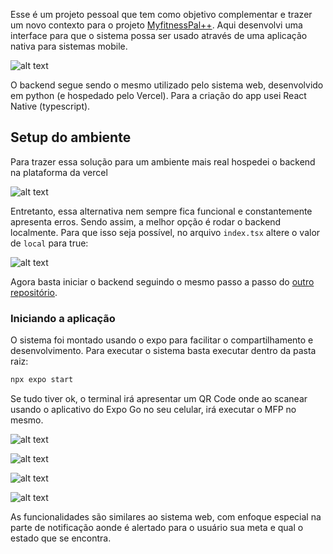 Esse é um projeto pessoal que tem como objetivo complementar e trazer um novo contexto para o projeto [MyfitnessPal++](https://github.com/Ieafyy/MyfitnessPal-). Aqui desenvolvi uma interface para que o sistema possa ser usado através de uma aplicação nativa para sistemas mobile.

![alt text](imgs/image.png)

O backend segue sendo o mesmo utilizado pelo sistema web, desenvolvido em python (e hospedado pelo Vercel). Para a criação do app usei React Native (typescript).

## Setup do ambiente

Para trazer essa solução para um ambiente mais real hospedei o backend na plataforma da vercel

![alt text](imgs/image-1.png)

Entretanto, essa alternativa nem sempre fica funcional e constantemente apresenta erros. Sendo assim, a melhor opção é rodar o backend localmente. Para que isso seja possível, no arquivo `index.tsx` altere o valor de `local` para true:

![alt text](imgs/image-2.png)

Agora basta iniciar o backend seguindo o mesmo passo a passo do [outro repositório](https://github.com/Ieafyy/MyfitnessPal-).

### Iniciando a aplicação

O sistema foi montado usando o expo para facilitar o compartilhamento e desenvolvimento. Para executar o sistema basta executar dentro da pasta raiz:

```bash
npx expo start
```

Se tudo tiver ok, o terminal irá apresentar um QR Code onde ao scanear usando o aplicativo do Expo Go no seu celular, irá executar o MFP no mesmo.

![alt text](imgs/image-3.png)

![alt text](imgs/image-4.png)

![alt text](imgs/image-5.png)

![alt text](imgs/image-6.png)

As funcionalidades são similares ao sistema web, com enfoque especial na parte de notificação aonde é alertado para o usuário sua meta e qual o estado que se encontra.
